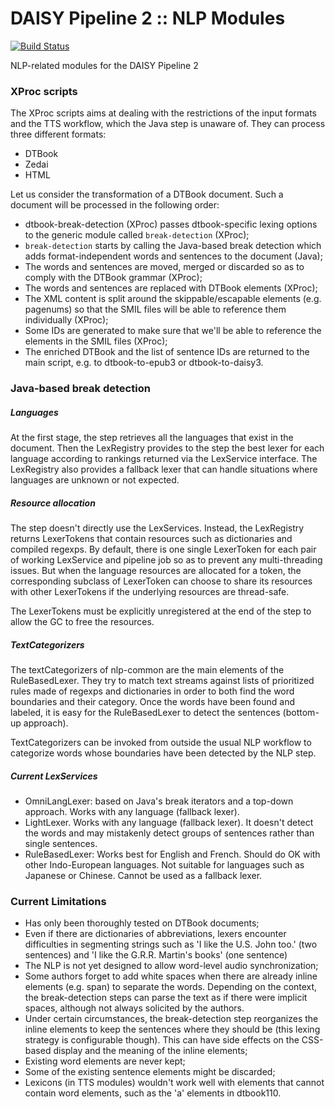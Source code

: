 DAISY Pipeline 2 :: NLP Modules
===============================

[![Build Status](https://travis-ci.org/daisy/pipeline-mod-nlp.png?branch=master)](https://travis-ci.org/daisy/pipeline-mod-nlp)

NLP-related modules for the DAISY Pipeline 2

### XProc scripts

The XProc scripts aims at dealing with the restrictions of the input formats and the TTS workflow, which the Java step is unaware of. They can process three different formats:
- DTBook
- Zedai
- HTML

Let us consider the transformation of a DTBook document. Such a document will be processed in the following order:

- dtbook-break-detection (XProc) passes dtbook-specific lexing options to the generic module called `break-detection` (XProc);
- `break-detection` starts by calling the Java-based break detection which adds format-independent words and sentences to the document (Java);
- The words and sentences are moved, merged or discarded so as to comply with the DTBook grammar (XProc);
- The words and sentences are replaced with DTBook elements (XProc);
- The XML content is split around the skippable/escapable elements (e.g. pagenums) so that the SMIL files will be able to reference them individually (XProc);
- Some IDs are generated to make sure that we'll be able to reference the elements in the SMIL files (XProc);
- The enriched DTBook and the list of sentence IDs are returned to the main script, e.g. to dtbook-to-epub3 or dtbook-to-daisy3.

### Java-based break detection

##### Languages

At the first stage, the step retrieves all the languages that exist in the document. Then the LexRegistry provides to the step the best lexer for each language according to rankings returned via the LexService interface. The LexRegistry also provides a fallback lexer that can handle situations where languages are unknown or not expected.

##### Resource allocation

The step doesn't directly use the LexServices. Instead, the LexRegistry returns LexerTokens that contain resources such as dictionaries and compiled regexps. By default, there is one single LexerToken for each pair of working LexService and pipeline job so as to prevent any multi-threading issues. But when the language resources are allocated for a token, the corresponding subclass of LexerToken can choose to share its resources with other LexerTokens if the underlying resources are thread-safe.

The LexerTokens must be explicitly unregistered at the end of the step to allow the GC to free the resources.

##### TextCategorizers

The textCategorizers of nlp-common are the main elements of the RuleBasedLexer. They try to match text streams against lists of prioritized rules made of regexps and dictionaries in order to both find the word boundaries and their category. Once the words have been found and labeled, it is easy for the RuleBasedLexer to detect the sentences (bottom-up approach).

TextCategorizers can be invoked from outside the usual NLP workflow to categorize words whose boundaries have been detected by the NLP step.

##### Current LexServices

- OmniLangLexer: based on Java's break iterators and a top-down approach. Works with any language (fallback lexer).
- LightLexer. Works with any language (fallback lexer). It doesn't detect the words and may mistakenly detect groups of sentences rather than single sentences.
- RuleBasedLexer: Works best for English and French. Should do OK with other Indo-European languages. Not suitable for languages such as Japanese or Chinese. Cannot be used as a fallback lexer.

### Current Limitations

- Has only been thoroughly tested on DTBook documents;
- Even if there are dictionaries of abbreviations, lexers encounter difficulties in segmenting strings such as 'I like the U.S. John too.' (two sentences) and 'I like the G.R.R. Martin's books' (one sentence)
- The NLP is not yet designed to allow word-level audio synchronization;
- Some authors forget to add white spaces when there are already inline elements (e.g. span) to separate the words. Depending on the context, the break-detection steps can parse the text as if there were implicit spaces, although not always solicited by the authors.
- Under certain circumstances, the break-detection step reorganizes the inline elements to keep the sentences where they should be (this lexing strategy is configurable though). This can have side effects on the CSS-based display and the meaning of the inline elements;
- Existing word elements are never kept;
- Some of the existing sentence elements might be discarded;
- Lexicons (in TTS modules) wouldn't work well with elements that cannot contain word elements, such as the 'a' elements in dtbook110.
